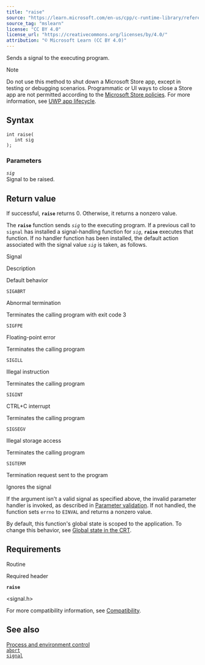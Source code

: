 ```yaml
---
title: "raise"
source: "https://learn.microsoft.com/en-us/cpp/c-runtime-library/reference/raise?view=msvc-170"
source_tag: "mslearn"
license: "CC BY 4.0"
license_url: "https://creativecommons.org/licenses/by/4.0/"
attribution: "© Microsoft Learn (CC BY 4.0)"
---
```

Sends a signal to the executing program.

Note

Do not use this method to shut down a Microsoft Store app, except in testing or debugging scenarios. Programmatic or UI ways to close a Store app are not permitted according to the [Microsoft Store policies](https://learn.microsoft.com/en-us/windows/apps/publish/store-policies). For more information, see [UWP app lifecycle](https://learn.microsoft.com/en-us/windows/uwp/launch-resume/app-lifecycle).

## Syntax

```
int raise(
   int sig
);
```

### Parameters

_`sig`_  
Signal to be raised.

## Return value

If successful, **`raise`** returns 0. Otherwise, it returns a nonzero value.

The **`raise`** function sends _`sig`_ to the executing program. If a previous call to `signal` has installed a signal-handling function for _`sig`_, **`raise`** executes that function. If no handler function has been installed, the default action associated with the signal value _`sig`_ is taken, as follows.

Signal

Description

Default behavior

`SIGABRT`

Abnormal termination

Terminates the calling program with exit code 3

`SIGFPE`

Floating-point error

Terminates the calling program

`SIGILL`

Illegal instruction

Terminates the calling program

`SIGINT`

CTRL+C interrupt

Terminates the calling program

`SIGSEGV`

Illegal storage access

Terminates the calling program

`SIGTERM`

Termination request sent to the program

Ignores the signal

If the argument isn't a valid signal as specified above, the invalid parameter handler is invoked, as described in [Parameter validation](https://learn.microsoft.com/en-us/cpp/c-runtime-library/parameter-validation?view=msvc-170). If not handled, the function sets `errno` to `EINVAL` and returns a nonzero value.

By default, this function's global state is scoped to the application. To change this behavior, see [Global state in the CRT](https://learn.microsoft.com/en-us/cpp/c-runtime-library/global-state?view=msvc-170).

## Requirements

Routine

Required header

**`raise`**

<signal.h>

For more compatibility information, see [Compatibility](https://learn.microsoft.com/en-us/cpp/c-runtime-library/compatibility?view=msvc-170).

## See also

[Process and environment control](https://learn.microsoft.com/en-us/cpp/c-runtime-library/process-and-environment-control?view=msvc-170)  
[`abort`](https://learn.microsoft.com/en-us/cpp/c-runtime-library/reference/abort?view=msvc-170)  
[`signal`](https://learn.microsoft.com/en-us/cpp/c-runtime-library/reference/signal?view=msvc-170)